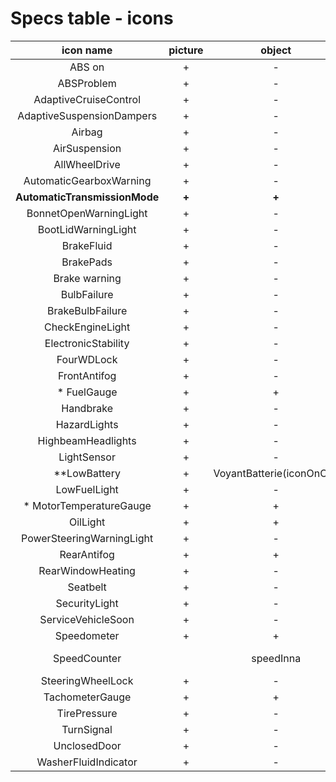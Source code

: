 # Specs table - icons


| icon name   |  picture  |  object | Comments |
| :---: | :---: | :---: | :---: |
| ABS on | +|   - |  - | 
| ABSProblem    |  + |  - | 
| AdaptiveCruiseControl | + | -|  -| 
| AdaptiveSuspensionDampers    |  + |  - | .  -  |  - | 
| Airbag    |  +|  - | .  -  |  - |  - | . 
| AirSuspension    | + |  - | .  -  |  - |  - | . 
| AllWheelDrive    | + |  - | .  -  |  - |  - | . 
| AutomaticGearboxWarning    |  + |  - | .  -  |  - |  - | . 
| **AutomaticTransmissionMode** |  **+** |  **+** | ** PRND** | 
| BonnetOpenWarningLight    |  + |  - | .  -  |  - |  - | . 
| BootLidWarningLight    |  + |  - | .  -  |  - |  - | . 
| BrakeFluid    | +  |  - | .  -  |  - |  - | . 
| BrakePads    | + |  - | .  -  |  - |  - | . 
| Brake warning | + |  -  |
| BulbFailure    |  + |  - | .  -  |  - |  - | . 
| BrakeBulbFailure |  +  |   -  |
| CheckEngineLight    |  + |  - | .  -  |  - |  - | . 
| ElectronicStability   | + |  - | .  -  |  - |  - | . 
| FourWDLock    | + |  - | .  -  |  - |  - | . 
| FrontAntifog    |  + |  - |   |  - |  - | . 
| * FuelGauge    | + | + | .  +  |  - |  - | . 
| Handbrake    |  + |  - | .  -  |  - |  - | . 
| HazardLights    | +  |  - | .  -  |  - |  - | . 
| HighbeamHeadlights    |  + |  - |   |  - |  - | . 
| LightSensor    |  + |  - | .  -  |  - |  - | . 
| **LowBattery    | +| VoyantBatterie(iconOnOff)| TL 900,HECK420 | **
| LowFuelLight    | + |  - |    |  - |  - | . 
| * MotorTemperatureGauge    | + |  + | 
| OilLight    |  +  |  + |  - | . 
| PowerSteeringWarningLight    |  + |  - | .  -  |  - |  - | . 
| RearAntifog    | +  |  + |  - | . 
| RearWindowHeating    |  + |  - | .  -  |  - |  - | . 
| Seatbelt    |  +|  - | .  -  |  - |  - | . 
| SecurityLight    |  +|  - | .  -  |  - |  - | . 
| ServiceVehicleSoon    |  + |  - | .  -  |  - |  - | . 
| Speedometer    | +|  + | .  -  |  - |  - | . 
| SpeedCounter | | speedInna | Rect(615,390,120,60), text position 740,435 |
| SteeringWheelLock    |  +  |  - | .  -  |  - |  - | . 
| TachometerGauge    |  + | + | .  -  |  - |  - | . 
| TirePressure    |  + |  - | .  -  |  - |  - | . 
| TurnSignal    |  +|  - | .  -  |  - |  - | . 
| UnclosedDoor    |  + |  - | .  -  |  - |  - | . 
| WasherFluidIndicator    |  + |  - | .  -  |  
